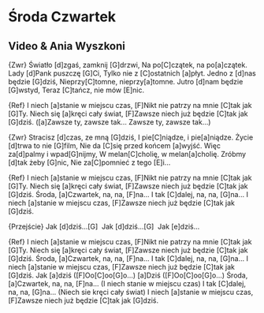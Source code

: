 # Środa Czwartek
## Video & Ania Wyszkoni


{Zwr}
Światło [d]zgaś, zamknij [G]drzwi,
Na po[C]czątek, na po[a]czątek.
Lady [d]Pank puszczę [G]Ci,
Tylko nie z [C]ostatnich [a]płyt.
Jedno z [d]nas będzie [G]dziś,
Nieprzy[C]tomne, nieprzy[a]tomne.
Jutro [d]nam będzie [G]wstyd,
Teraz [C]tańcz, nie mów [E]nic.

{Ref}
I niech [a]stanie w miejscu czas,
[F]Nikt nie patrzy na mnie [C]tak jak [G]Ty.
Niech się [a]kręci cały świat,
[F]Zawsze niech już będzie [C]tak jak [G]dziś.
([a]Zawsze ty, zawsze tak... Zawsze ty, zawsze tak...)

{Zwr}
Stracisz [d]czas, ze mną [G]dziś,
I pie[C]niądze, i pie[a]niądze.
Życie [d]trwa to nie [G]film,
Nie da [C]się przed końcem [a]wyjść.
Więc za[d]palmy i wpad[G]nijmy,
W melan[C]cholię, w melan[a]cholię.
Zróbmy [d]tak żeby [G]nic,
Nie za[C]pomnieć z tego [E]i...

{Ref}
I niech [a]stanie w miejscu czas,
[F]Nikt nie patrzy na mnie [C]tak jak [G]Ty.
Niech się [a]kręci cały świat,
[F]Zawsze niech już będzie [C]tak jak [G]dziś.
Środa, [a]Czwartek, na, na, [F]na...
I tak [C]dalej, na, na, [G]na...
I niech [a]stanie w miejscu czas,
[F]Zawsze niech już będzie [C]tak jak [G]dziś.

{Przejście}
Jak [d]dziś...[G] 
Jak [d]dziś...[G] 
Jak [e]dziś...

{Ref}
I niech [a]stanie w miejscu czas,
[F]Nikt nie patrzy na mnie [C]tak jak [G]Ty.
Niech się [a]kręci cały świat,
[F]Zawsze niech już będzie [C]tak jak [G]dziś.
Środa, [a]Czwartek, na, na, [F]na...
I tak [C]dalej, na, na, [G]na...
I niech [a]stanie w miejscu czas,
[F]Zawsze niech już będzie [C]tak jak [G]dziś.
Jak [a]dziś ([F]Oo[C]oo[G]o...)
[a]Dziś ([F]Oo[C]oo[G]o...)
Środa, [a]Czwartek, na, na, [F]na... (I niech stanie w miejscu czas)
I tak [C]dalej, na, na, [G]na... (Niech sie kręci cały świat)
I niech [a]stanie w miejscu czas,
[F]Zawsze niech już będzie [C]tak jak [G]dziś.




